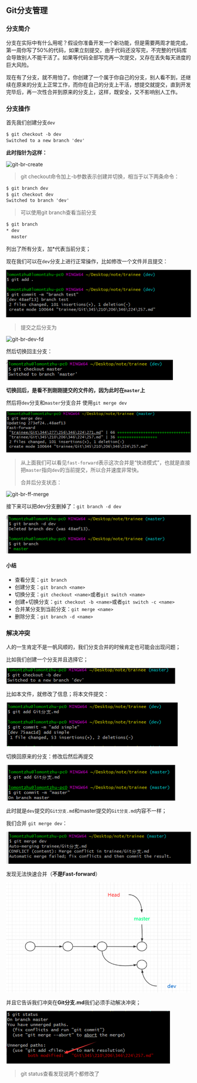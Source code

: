 ## Git分支管理

### 分支简介

分支在实际中有什么用呢？假设你准备开发一个新功能，但是需要两周才能完成，第一周你写了50%的代码，如果立刻提交，由于代码还没写完，不完整的代码库会导致别人不能干活了。如果等代码全部写完再一次提交，又存在丢失每天进度的巨大风险。

现在有了分支，就不用怕了。你创建了一个属于你自己的分支，别人看不到，还继续在原来的分支上正常工作，而你在自己的分支上干活，想提交就提交，直到开发完毕后，再一次性合并到原来的分支上，这样，既安全，又不影响别人工作。

### 分支操作

首先我们创建分支`dev`

```txt
$ git checkout -b dev
Switched to a new branch 'dev'
```

**此时指针为这样：**

![git-br-create](https://www.liaoxuefeng.com/files/attachments/919022363210080/l) 

> git checkout命令加上-b参数表示创建并切换，相当于以下两条命令：

```txt
$ git branch dev
$ git checkout dev
Switched to branch 'dev'
```

> 可以使用git branch查看当前分支

```txt
$ git branch
* dev
  master
```

列出了所有分支，加*代表当前分支；

现在我们可以在`dev`分支上进行正常操作，比如修改一个文件并且提交：

![image-20201106152432674](../img/image-20201106152432674.png)

> 提交之后分支为

![git-br-dev-fd](https://www.liaoxuefeng.com/files/attachments/919022387118368/l)

然后切换回主分支：

![image-20201106152651036](../img/image-20201106152651036.png)

**切换回后，是看不到刚刚提交的文件的，因为此时在`master`上**

然后将`dev`分支和`master`分支合并 使用`git merge dev`

![image-20201106152921782](../img/image-20201106152921782.png)

>  从上面我们可以看见`fast-forward`表示这次合并是“快进模式”，也就是直接把`master`指向`dev`的当前提交，所以合并速度非常快。
>
> 合并后分支状态：

![git-br-ff-merge](https://www.liaoxuefeng.com/files/attachments/919022412005504/0)



接下来可以把dev分支删掉了：`git branch -d dev`

![image-20201106153437140](../img/image-20201106153437140.png)

#### 小结

+ 查看分支：`git branch`
+ 创建分支：`git branch <name>`
+ 切换分支：`git checkout <name>`或者`git switch <name>`
+ 创建+切换分支：`git checkout -b <name>`或者`git switch -c <name>`
+ 合并某分支到当前分支：`git merge <name>`
+ 删除分支：`git branch -d <name>`

### 解决冲突

人的一生肯定不是一帆风顺的，我们分支合并的时候肯定也可能会出现问题；

比如我们创建一个分支并且选择它；

![image-20201106192004084](../img/image-20201106192004084.png)

比如本文件，就修改了信息；将本文件提交：

![image-20201106192203252](../img/image-20201106192203252.png)

切换回原来的分支：修改后然后再提交

![image-20201106192336196](../img/image-20201106192336196.png)

此时就是`dev`提交的`Git分支.md`和master提交的`Git分支.md`内容不一样；

我们合并 `git merge dev`：

![image-20201106192756561](../img/image-20201106192756561.png)

发现无法快速合并（**不是Fast-forward**）

![image-20201106193315341](../img/image-20201106193315341.png)

并且它告诉我们冲突在**Git分支.md**我们必须手动解决冲突；

![image-20201106193435150](../img/image-20201106193435150.png)

> git status查看发现说两个都修改了
